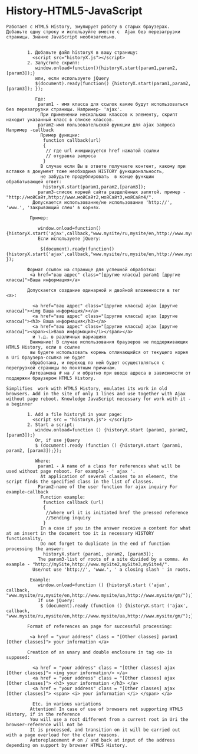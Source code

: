 History-HTML5-JavaScript
=======================


    Работает с HTML5 History, эмулирует работу в старых браузерах. Добавьте одну строку и используйте вместе с  Ajax без перезагрузки страницы. Знание JavaScript необязательно.
			
			
			1. Добавьте файл historyX в вашу страницу:
			  <script src="historyX.js"></script>
			2. Запустите скрипт:
			   window.onload=function(){historyX.start(param1,param2,[param3]);} 
			   или, если используете jQuery
			   $(document).ready(function() {historyX.start(param1,param2,[param3]); });
			   		   
			   Где:
			    param1 - имя класса для ссылок какие будут использоваться без перезагрузки страницы. Например- 'ajax'.
				 При применении нескольких классов к элементу, скрипт находит указанный класс в списке классов. 
			    param2-имя пользовательской функции для ajax запроса Например -callback
	             Пример функции:
				  function callback(url)
				  {
				   // где url инициируется href нажатой ссылки
				   // отgравка запроса 
				  }
				 В случае если Вы в ответе получаете контент, какому при вставке в документ тоже необходима HISTORY функциональность,
				 не забудьте продублировать  в конце функции обрабатывающей ответ:
				  historyX.start(param1,param2,[param3]);
			    param3-список корней сайта разделённых запятой. пример -"http://мойСайт,http://www.мойСайт2,мойСайт3,мойСайт4/".
			  Допускается использование/не использование 'http://', 'www.', 'закрывающий слеш' в корнях.
			  
			 Пример: 
			 
			    window.onload=function(){historyX.start('ajax',callback,"www.mysite/ru,mysite/en,http://www.mysite/ua,http://www.mysite/gm/");} 
				Если используете jQuery:
				
			     $(document).ready(function() {historyX.start('ajax',callback,"www.mysite/ru,mysite/en,http://www.mysite/ua,http://www.mysite/gm/"); }); 
				 
			Формат ссылок на странице для успешной обработки:
			 <a href="ваш адрес" class="[другие классы] param1 [другие классы]">Ваша информация</a>
			 
			Допускается создание одинарной и двойной вложенности в тег <a>:
			
			  <a href="ваш адрес" class="[другие классы] ajax [другие классы]"><img Ваша информация/></a>
			  <a href="ваш адрес" class="[другие классы] ajax [другие классы]"><h3> Ваша информация</h3></a>
			  <a href="ваш адрес" class="[другие классы] ajax [другие классы]"><span><i>Ваша информация</i></span></a>
			  и т.д. в различных вариациях
			 Внимание! В случае использования браузеров не поддерживающих HTML5 History, если в ссылке 
			 вы будете использовать корень отличающийся от текущего корня в Uri браузера-ссылка не будет 
			 обработана, и переход по ней будет осуществляться с перегрузкой страницы по понятным причинам.
			 Автозамена # на / и обратно при вводе адреса в зависимости от поддержки браузером HTML5 History.
			 
	Simplifies  work with HTML5 History, emulates its work in old browsers. Add in the site of only 1 lines and use together with Ajax without page reboot. Knowledge JavaScript necessary for work with it - a beginner
			
			1. Add a file historyX in your page:
			  <script src = "historyX.js"> </script>
			2. Start a script:
			   window.onload=function () {historyX.start (param1, param2, [param3]);} 
			   Or, if use jQuery
			   $ (document).ready (function () {historyX.start (param1, param2, [param3]);});
			   		   		   		   
			   Where:
			    param1 - A name of a class for references what will be used without page reboot. For example - ' ajax '.
				 At application of several classes to an element, the script finds the specified class in the list of classes. 
			    Param2-name of the user function for ajax inquiry For example-callback
	             Function example:
				  function callback (url)
				  {
				   //where url it is initiated href the pressed reference
				   //Sending inquiry 
				  }
				 In a case if you in the answer receive a content for what at an insert in the document too it is necessary HISTORY functionality,
				 Do not forget to duplicate in the end of function processing the answer:
				  historyX.start (param1, param2, [param3]);
			    The param3-list of roots of a site divided by a comma. An example - "http://mySite,http://www.mySite2,mySite3,mySite4/".
			  Use/not use 'http://', 'www.', ' a closing slash ' in roots.
			  		  
			 Example: 
			    window.onload=function () {historyX.start ('ajax', callback, "www.mysite/ru,mysite/en,http://www.mysite/ua,http://www.mysite/gm/");} 
				If use jQuery:
			     $ (document).ready (function () {historyX.start ('ajax', callback, "www.mysite/ru,mysite/en,http://www.mysite/ua,http://www.mysite/gm/");});
				 
			Format of references on page for successful processing:
			
			 <a href = "your address" class = "[Other classes] param1 [Other classes]"> your information </a>
			 
			Creation of an unary and double enclosure in tag <a> is supposed:
			
			  <a href = "your address" class = "[Other classes] ajax [Other classes]"> <img your information/> </a>
			  <a href = "your address" class = "[Other classes] ajax [Other classes]"> <h3> your information </h3> </a>
			  <a href = "your address" class = "[Other classes] ajax [Other classes]"> <span> <i> your information </i> </span> </a>
			  
			  Etc. in various variations
			 Attention! In case of use of browsers not supporting HTML5 History, if in the reference 
			 You will use a root different from a current root in Uri the browser-reference will not be 
			 It is processed, and transition on it will be carried out with a page overload for the clear reasons.
			 Autoreplacement # on / and back at input of the address depending on support by browser HTML5 History.